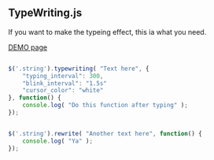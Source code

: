 <h2>TypeWriting.js</h2>

If you want to make the typeing effect, this ia what you need.

[DEMO page](http://eddiewen-taiwan.github.io/typewriting/)

```javascript

$('.string').typewriting( "Text here", {
	"typing_interval": 300,
	"blink_interval": "1.5s"
	"cursor_color": "white"
}, function() {
	console.log( "Do this function after typing" );
});

```

```javascript

$('.string').rewrite( "Another text here", function() {
	console.log( "Ya" );
});

```
